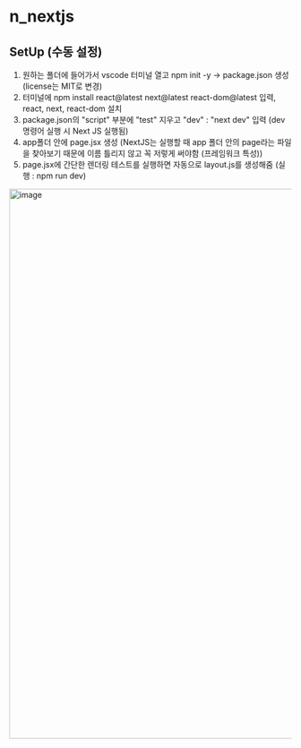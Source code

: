 # n_nextjs

## SetUp (수동 설정)
1. 원하는 폴더에 들어가서 vscode 터미널 열고 npm init -y -> package.json 생성 (license는 MIT로 변경)
2. 터미널에 npm install react@latest next@latest react-dom@latest 입력, react, next, react-dom 설치
3. package.json의 "script" 부분에 "test" 지우고 "dev" : "next dev" 입력 (dev 명령어 실행 시 Next JS 실행됨)
4. app폴더 안에 page.jsx 생성 (NextJS는 실행할 때 app 폴더 안의 page라는 파일을 찾아보기 때문에 이름 틀리지 않고 꼭 저렇게 써야함 (프레임워크 특성))
5. page.jsx에 간단한 렌더링 테스트를 실행하면 자동으로 layout.js를 생성해줌 (실행 : npm run dev)
<img width="1370" height="982" alt="image" src="https://github.com/user-attachments/assets/9844d4ca-3f4a-4c24-86e4-f3b4d4569972" />

